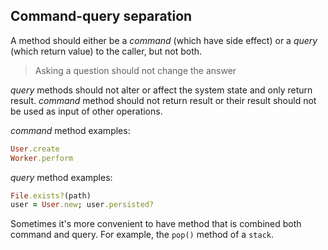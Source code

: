 ## Command-query separation

A method should either be a _command_ (which have side effect) or a _query_ (which return value) to the caller, but not both.

> Asking a question should not change the answer

_query_ methods should not alter or affect the system state and only return result. _command_ method should not return result or their result should not be used as input of other operations.

_command_ method examples:

```ruby
User.create
Worker.perform
```

_query_ method examples:

```ruby
File.exists?(path)
user = User.new; user.persisted?
```

Sometimes it's more convenient to have method that is combined both command and query. For example, the `pop()` method of a `stack`.
